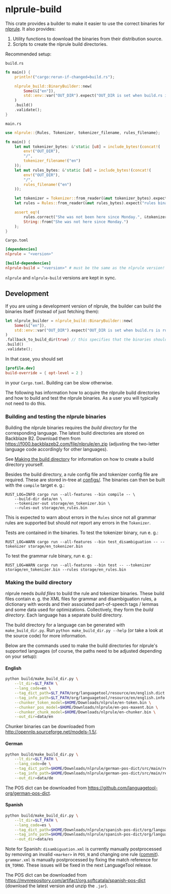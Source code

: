 # nlprule-build

This crate provides a builder to make it easier to use the correct binaries for [nlprule](https://github.com/bminixhofer/nlprule). It also provides:
1. Utility functions to download the binaries from their distribution source.
2. Scripts to create the nlprule build directories.

Recommended setup:

`build.rs`
```rust
fn main() {
    println!("cargo:rerun-if-changed=build.rs");

    nlprule_build::BinaryBuilder::new(
        Some(&["en"]),
        std::env::var("OUT_DIR").expect("OUT_DIR is set when build.rs is running"),
    )
    .build()
    .validate();
}
```

`main.rs`
```rust
use nlprule::{Rules, Tokenizer, tokenizer_filename, rules_filename};

fn main() {
    let mut tokenizer_bytes: &'static [u8] = include_bytes!(concat!(
        env!("OUT_DIR"),
        "/",
        tokenizer_filename!("en")
    ));
    let mut rules_bytes: &'static [u8] = include_bytes!(concat!(
        env!("OUT_DIR"),
        "/",
        rules_filename!("en")
    ));

    let tokenizer = Tokenizer::from_reader(&mut tokenizer_bytes).expect("tokenizer binary is valid");
    let rules = Rules::from_reader(&mut rules_bytes).expect("rules binary is valid");

    assert_eq!(
        rules.correct("She was not been here since Monday.", &tokenizer),
        String::from("She was not here since Monday.")
    );
}
```

`Cargo.toml`
```toml
[dependencies]
nlprule = "<version>"

[build-dependencies]
nlprule-build = "<version>" # must be the same as the nlprule version!
```

`nlprule` and `nlprule-build` versions are kept in sync.

## Development

If you are using a development version of nlprule, the builder can build the binaries itself (instead of just fetching them):

```rust
let nlprule_builder = nlprule_build::BinaryBuilder::new(
    Some(&["en"]),
    std::env::var("OUT_DIR").expect("OUT_DIR is set when build.rs is running"),
)
.fallback_to_build_dir(true) // this specifies that the binaries should be built if they are not found
.build()
.validate();
```

In that case, you should set

```toml
[profile.dev]
build-override = { opt-level = 2 }
```

in your `Cargo.toml`. Building can be slow otherwise.

The following has information how to acquire the nlpruile build directories and how to build and test the nlprule binaries. As a user you will typically not need to do this.

### Building and testing the nlprule binaries

Building the nlprule binaries requires the *build directory* for the corresponding language. The latest build directories are stored on Backblaze B2. Download them from https://f000.backblazeb2.com/file/nlprule/en.zip (adjusting the two-letter language code accordingly for other languages).

See [Making the build directory](#making-the-build-directory) for information on how to create a 
build directory yourself.

Besides the build directory, a rule config file and tokenizer config file are required. These are stored in-tree at [configs/](/configs/). The binaries can then be built with the `compile` target e. g.:

```
RUST_LOG=INFO cargo run --all-features --bin compile -- \
    --build-dir data/en \
    --tokenizer-out storage/en_tokenizer.bin \
    --rules-out storage/en_rules.bin
```

This is expected to warn about errors in the `Rules` since not all grammar rules are supported but should *not* report any errors in the `Tokenizer`.

Tests are contained in the binaries. To test the tokenizer binary, run e. g.:

```
RUST_LOG=WARN cargo run --all-features --bin test_disambiguation -- --tokenizer storage/en_tokenizer.bin
```

To test the grammar rule binary, run e. g.:

```
RUST_LOG=WARN cargo run --all-features --bin test -- --tokenizer storage/en_tokenizer.bin --rules storage/en_rules.bin
```

### Making the build directory

nlprule needs *build files* to build the rule and tokenizer binaries. These build files contain e. g. the XML files for grammar and disambiguation rules, a dictionary with words and their associated part-of-speech tags / lemmas and some data used for optimizations. Collectively, they form the *build directory*. Each language has a separate build directory.

The build directory for a language can be generated with `make_build_dir.py`. Run `python make_build_dir.py --help` (or take a look at the source code) for more information. 

Below are the commands used to make the build directories for nlprule's supported languages (of course, the paths need to be adjusted depending on your setup):

#### English

```bash
python build/make_build_dir.py \
    --lt_dir=$LT_PATH \
    --lang_code=en \
    --tag_dict_path=$LT_PATH/org/languagetool/resource/en/english.dict \
    --tag_info_path=$LT_PATH/org/languagetool/resource/en/english.info \
    --chunker_token_model=$HOME/Downloads/nlprule/en-token.bin \
    --chunker_pos_model=$HOME/Downloads/nlprule/en-pos-maxent.bin \
    --chunker_chunk_model=$HOME/Downloads/nlprule/en-chunker.bin \
    --out_dir=data/en
```

Chunker binaries can be downloaded from http://opennlp.sourceforge.net/models-1.5/.

#### German

```bash
python build/make_build_dir.py \
    --lt_dir=$LT_PATH \
    --lang_code=de \
    --tag_dict_path=$HOME/Downloads/nlprule/german-pos-dict/src/main/resources/org/languagetool/resource/de/german.dict \
    --tag_info_path=$HOME/Downloads/nlprule/german-pos-dict/src/main/resources/org/languagetool/resource/de/german.info \
    --out_dir=data/de
```

The POS dict can be downloaded from https://github.com/languagetool-org/german-pos-dict.

#### Spanish

```bash
python build/make_build_dir.py \
    --lt_dir=$LT_PATH \
    --lang_code=es \
    --tag_dict_path=$HOME/Downloads/nlprule/spanish-pos-dict/org/languagetool/resource/es/es-ES.dict \
    --tag_info_path=$HOME/Downloads/nlprule/spanish-pos-dict/org/languagetool/resource/es/es-ES.info \
    --out_dir=data/es
```

Note for Spanish: `disambiguation.xml` is currently manually postprocessed by removing an invalid `<marker>` in `POS_N` and changing one rule ([commit](https://github.com/languagetool-org/languagetool/commit/9a304428341f34e347fc4bef2a4c7c6f03bf1403)). `grammar.xml` is manually postprocessed by fixing the match reference for `EN_TORNO`. These issues will be fixed in the next LanguageTool release.

The POS dict can be downloaded from https://mvnrepository.com/artifact/org.softcatala/spanish-pos-dict (download the latest version and unzip the `.jar`).
